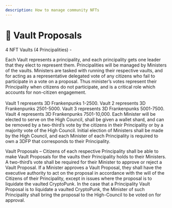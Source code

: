 ```yaml
---
description: How to manage community NFTs
---
```


# 🎒 Vault Proposals

4 NFT Vaults (4 Principalities) -&#x20;

Each Vault represents a principality, and each principality gets one leader that they elect to represent them. Principalities will be managed by Ministers of the vaults. Ministers are tasked with running their respective vaults, and for acting as a representative delegated vote of any citizens who fail to participate in a vote on a proposal. Thus minister’s votes represent their Principality when citizens do not participate, and is a critical role which accounts for non-citizen engagement.\
\
Vault 1 represents 3D Frankenpunks 1-2500. Vault 2 represents 3D Frankenpunks 2501-5000. Vault 3 represents 3D Frankenpunks 5001-7500. Vault 4 represents 3D Frankenpunks 7501-10,000. Each Minister will be elected to serve on the High Council, shall be given a wallet shard, and can be removed by a two-third’s vote by the citizens in their Principality or by a majority vote of the High Council. Initial election of Ministers shall be made by the High Council, and each Minister of each Principality is required to own a 3DFP that corresponds to their Principality.

Vault Proposals – Citizens of each respective Principality shall be able to make Vault Proposals for the vaults their Principality holds to their Ministers. A two-third’s vote shall be required for their Minister to approve or reject a Vault Proposal. If a Minister approves a Vault Proposal, they shall have the executive authority to act on the proposal in accordance with the will of the Citizens of their Principality, except in issues where the proposal is to liquidate the vaulted CryptoPunk. In the case that a Principality Vault Proposal is to liquidate a vaulted CryptoPunk, the Minister of such Principality shall bring the proposal to the High-Council to be voted on for approval.

